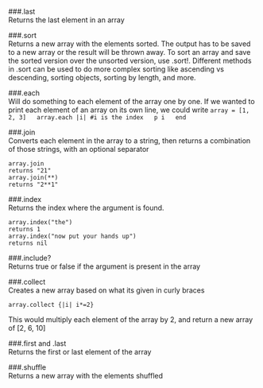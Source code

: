 ###.last  
  Returns the last element in an array

###.sort  
  Returns a new array with the elements sorted. The output has to be saved to a
  new array or the result will be thrown away. To sort an array and save the
  sorted version over the unsorted version, use .sort!. Different methods in
  .sort can be used to do more complex sorting like ascending vs descending,
  sorting objects, sorting by length, and more.

###.each  
  Will do something to each element of the array one by one. If we wanted to
  print each element of an array on its own line, we could write
  `array = [1, 2, 3]  
  array.each |i| #i is the index  
    p i  
  end`

###.join  
  Converts each element in the array to a string, then returns a combination of
  those strings, with an optional separator
  ```array = [2, 1]  
  array.join  
  returns "21"  
  array.join(**)  
  returns "2**1"
  ```

###.index  
  Returns the index where the argument is found.  
  ```array = ["All", "the", "single", "ladies"]  
  array.index("the")  
  returns 1  
  array.index("now put your hands up")  
  returns nil
  ```  

###.include?  
  Returns true or false if the argument is present in the array

###.collect  
  Creates a new array based on what its given in curly braces
  ```array = [1, 3, 5]  
  array.collect {|i| i*=2}
  ```  
  This would multiply each element of the array by 2, and return a new array
  of [2, 6, 10]

###.first and .last  
  Returns the first or last element of the array

###.shuffle  
  Returns a new array with the elements shuffled
